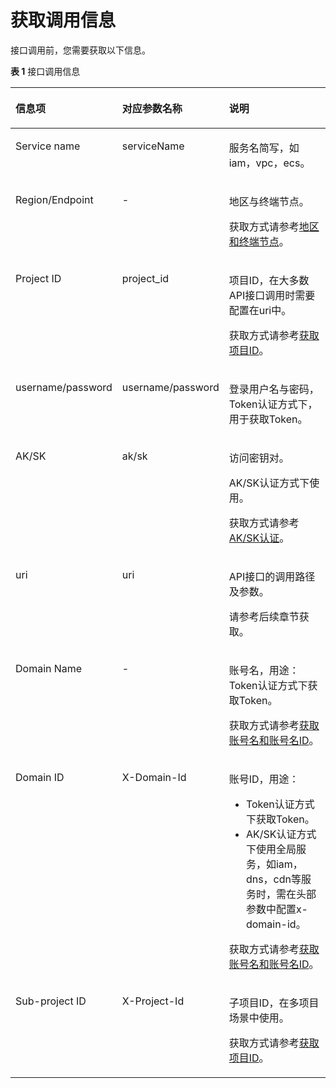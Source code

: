 # 获取调用信息<a name="apig-zh-api-180713004"></a>

接口调用前，您需要获取以下信息。

**表 1**  接口调用信息

<a name="table83414125253"></a>
<table><thead align="left"><tr id="row938131213255"><th class="cellrowborder" valign="top" width="19.06%" id="mcps1.2.4.1.1"><p id="p113819126250"><a name="p113819126250"></a><a name="p113819126250"></a>信息项</p>
</th>
<th class="cellrowborder" valign="top" width="18.94%" id="mcps1.2.4.1.2"><p id="p94051214259"><a name="p94051214259"></a><a name="p94051214259"></a>对应参数名称</p>
</th>
<th class="cellrowborder" valign="top" width="62%" id="mcps1.2.4.1.3"><p id="p84110125253"><a name="p84110125253"></a><a name="p84110125253"></a>说明</p>
</th>
</tr>
</thead>
<tbody><tr id="row34213122253"><td class="cellrowborder" valign="top" width="19.06%" headers="mcps1.2.4.1.1 "><p id="p3421312142515"><a name="p3421312142515"></a><a name="p3421312142515"></a>Service name</p>
</td>
<td class="cellrowborder" valign="top" width="18.94%" headers="mcps1.2.4.1.2 "><p id="p4431212182510"><a name="p4431212182510"></a><a name="p4431212182510"></a>serviceName</p>
</td>
<td class="cellrowborder" valign="top" width="62%" headers="mcps1.2.4.1.3 "><p id="p5441012172512"><a name="p5441012172512"></a><a name="p5441012172512"></a>服务名简写，如iam，vpc，ecs。</p>
</td>
</tr>
<tr id="row1344131213257"><td class="cellrowborder" valign="top" width="19.06%" headers="mcps1.2.4.1.1 "><p id="p184611202519"><a name="p184611202519"></a><a name="p184611202519"></a>Region/Endpoint</p>
</td>
<td class="cellrowborder" valign="top" width="18.94%" headers="mcps1.2.4.1.2 "><p id="p44616126254"><a name="p44616126254"></a><a name="p44616126254"></a>-</p>
</td>
<td class="cellrowborder" valign="top" width="62%" headers="mcps1.2.4.1.3 "><p id="p204721212251"><a name="p204721212251"></a><a name="p204721212251"></a>地区与终端节点。</p>
<p id="p948131202510"><a name="p948131202510"></a><a name="p948131202510"></a>获取方式请参考<a href="https://developer.huaweicloud.com/dev/endpoint" target="_blank" rel="noopener noreferrer">地区和终端节点</a>。</p>
</td>
</tr>
<tr id="row3551712192514"><td class="cellrowborder" valign="top" width="19.06%" headers="mcps1.2.4.1.1 "><p id="p15711220258"><a name="p15711220258"></a><a name="p15711220258"></a>Project ID</p>
</td>
<td class="cellrowborder" valign="top" width="18.94%" headers="mcps1.2.4.1.2 "><p id="p25731212253"><a name="p25731212253"></a><a name="p25731212253"></a>project_id</p>
</td>
<td class="cellrowborder" valign="top" width="62%" headers="mcps1.2.4.1.3 "><p id="p95901220251"><a name="p95901220251"></a><a name="p95901220251"></a>项目ID，在大多数API接口调用时需要配置在uri中。</p>
<p id="p85901282510"><a name="p85901282510"></a><a name="p85901282510"></a>获取方式请参考<a href="获取项目ID.md">获取项目ID</a>。</p>
</td>
</tr>
<tr id="row135981252511"><td class="cellrowborder" valign="top" width="19.06%" headers="mcps1.2.4.1.1 "><p id="p362112162511"><a name="p362112162511"></a><a name="p362112162511"></a>username/password</p>
</td>
<td class="cellrowborder" valign="top" width="18.94%" headers="mcps1.2.4.1.2 "><p id="p0621612132514"><a name="p0621612132514"></a><a name="p0621612132514"></a>username/password</p>
</td>
<td class="cellrowborder" valign="top" width="62%" headers="mcps1.2.4.1.3 "><p id="p963512152515"><a name="p963512152515"></a><a name="p963512152515"></a>登录用户名与密码，Token认证方式下，用于获取Token。</p>
</td>
</tr>
<tr id="row86351282516"><td class="cellrowborder" valign="top" width="19.06%" headers="mcps1.2.4.1.1 "><p id="p106620126257"><a name="p106620126257"></a><a name="p106620126257"></a>AK/SK</p>
</td>
<td class="cellrowborder" valign="top" width="18.94%" headers="mcps1.2.4.1.2 "><p id="p1366512102513"><a name="p1366512102513"></a><a name="p1366512102513"></a>ak/sk</p>
</td>
<td class="cellrowborder" valign="top" width="62%" headers="mcps1.2.4.1.3 "><p id="p126611123259"><a name="p126611123259"></a><a name="p126611123259"></a>访问密钥对。</p>
<p id="p156791222512"><a name="p156791222512"></a><a name="p156791222512"></a>AK/SK认证方式下使用。</p>
<p id="p8701212152516"><a name="p8701212152516"></a><a name="p8701212152516"></a>获取方式请参考<a href="AK-SK认证.md">AK/SK认证</a>。</p>
</td>
</tr>
<tr id="row117012124254"><td class="cellrowborder" valign="top" width="19.06%" headers="mcps1.2.4.1.1 "><p id="p1171812112519"><a name="p1171812112519"></a><a name="p1171812112519"></a>uri</p>
</td>
<td class="cellrowborder" valign="top" width="18.94%" headers="mcps1.2.4.1.2 "><p id="p137171214255"><a name="p137171214255"></a><a name="p137171214255"></a>uri</p>
</td>
<td class="cellrowborder" valign="top" width="62%" headers="mcps1.2.4.1.3 "><p id="p1472412172513"><a name="p1472412172513"></a><a name="p1472412172513"></a>API接口的调用路径及参数。</p>
<p id="p147251217257"><a name="p147251217257"></a><a name="p147251217257"></a>请参考后续章节获取。</p>
</td>
</tr>
<tr id="row167471215253"><td class="cellrowborder" valign="top" width="19.06%" headers="mcps1.2.4.1.1 "><p id="p77415121258"><a name="p77415121258"></a><a name="p77415121258"></a>Domain Name</p>
</td>
<td class="cellrowborder" valign="top" width="18.94%" headers="mcps1.2.4.1.2 "><p id="p87411128250"><a name="p87411128250"></a><a name="p87411128250"></a>-</p>
</td>
<td class="cellrowborder" valign="top" width="62%" headers="mcps1.2.4.1.3 "><p id="p8751912122511"><a name="p8751912122511"></a><a name="p8751912122511"></a>账号名，用途：Token认证方式下获取Token。</p>
<p id="p075161212517"><a name="p075161212517"></a><a name="p075161212517"></a>获取方式请参考<a href="获取账号名和账号名ID.md">获取账号名和账号名ID</a>。</p>
</td>
</tr>
<tr id="row147751282510"><td class="cellrowborder" valign="top" width="19.06%" headers="mcps1.2.4.1.1 "><p id="p87811212251"><a name="p87811212251"></a><a name="p87811212251"></a>Domain ID</p>
</td>
<td class="cellrowborder" valign="top" width="18.94%" headers="mcps1.2.4.1.2 "><p id="p47891217257"><a name="p47891217257"></a><a name="p47891217257"></a>X-Domain-Id</p>
</td>
<td class="cellrowborder" valign="top" width="62%" headers="mcps1.2.4.1.3 "><p id="p078161216251"><a name="p078161216251"></a><a name="p078161216251"></a>账号ID，用途：</p>
<a name="ul147814124258"></a><a name="ul147814124258"></a><ul id="ul147814124258"><li>Token认证方式下获取Token。</li><li>AK/SK认证方式下使用全局服务，如iam，dns，cdn等服务时，需在头部参数中配置x-domain-id。</li></ul>
<p id="p118117126258"><a name="p118117126258"></a><a name="p118117126258"></a>获取方式请参考<a href="获取账号名和账号名ID.md">获取账号名和账号名ID</a>。</p>
</td>
</tr>
<tr id="row17821412102510"><td class="cellrowborder" valign="top" width="19.06%" headers="mcps1.2.4.1.1 "><p id="p1184111218252"><a name="p1184111218252"></a><a name="p1184111218252"></a>Sub-project ID</p>
</td>
<td class="cellrowborder" valign="top" width="18.94%" headers="mcps1.2.4.1.2 "><p id="p9861712162518"><a name="p9861712162518"></a><a name="p9861712162518"></a>X-Project-Id</p>
</td>
<td class="cellrowborder" valign="top" width="62%" headers="mcps1.2.4.1.3 "><p id="p1787121213255"><a name="p1787121213255"></a><a name="p1787121213255"></a>子项目ID，在多项目场景中使用。</p>
<p id="p58715123254"><a name="p58715123254"></a><a name="p58715123254"></a>获取方式请参考<a href="获取项目ID.md">获取项目ID</a>。</p>
</td>
</tr>
</tbody>
</table>

